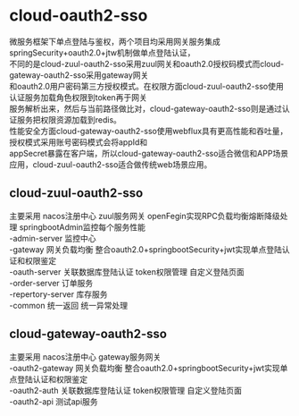 # cloud-oauth2-sso
微服务框架下单点登陆与鉴权，两个项目均采用网关服务集成springSecurity+oauth2.0+jtw机制做单点登陆认证，<br>
不同的是cloud-zuul-oauth2-sso采用zuul网关和oauth2.0授权码模式而cloud-gateway-oauth2-sso采用gateway网关<br>
和oauth2.0用户密码第三方授权模式。在权限方面cloud-zuul-oauth2-sso使用认证服务加载角色权限到token再于网关<br>
服务解析出来，然后与当前路径做比对，cloud-gateway-oauth2-sso则是通过认证服务把权限资源加载到redis。<br>
性能安全方面cloud-gateway-oauth2-sso使用webflux具有更高性能和吞吐量，授权模式采用账号密码模式会将appId和<br>
appSecret暴露在客户端，所以cloud-gateway-oauth2-sso适合微信和APP场景应用，cloud-zuul-oauth2-sso适合做传统web场景应用。<br>

## cloud-zuul-oauth2-sso
主要采用 nacos注册中心 zuul服务网关 openFegin实现RPC负载均衡熔断降级处理 springbootAdmin监控每个服务性能<br>
-admin-server 监控中心<br>
-gateway 网关负载均衡 整合oauth2.0+springbootSecurity+jwt实现单点登陆认证和权限鉴定<br>
-oauth-server 关联数据库登陆认证 token权限管理 自定义登陆页面<br>
-order-server 订单服务<br>
-repertory-server 库存服务<br>
-common 统一返回 统一异常处理<br>

## cloud-gateway-oauth2-sso
主要采用 nacos注册中心 gateway服务网关<br>
-oauth2-gateway 网关负载均衡 整合oauth2.0+springbootSecurity+jwt实现单点登陆认证和权限鉴定<br>
-oauth2-auth 关联数据库登陆认证 token权限管理 自定义登陆页面<br>
-oauth2-api 测试api服务<br>
